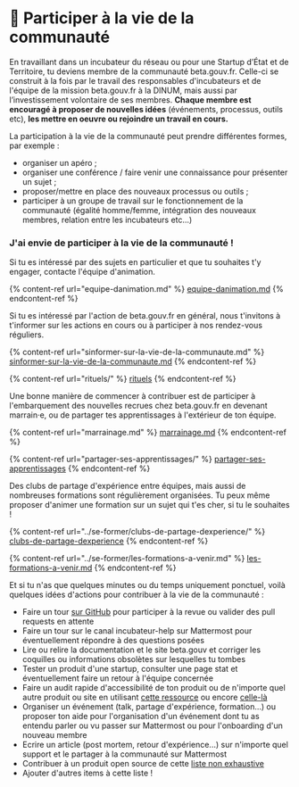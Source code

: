 # 🖖 Participer à la vie de la communauté

En travaillant dans un incubateur du réseau ou pour une Startup d’État et de Territoire, tu deviens membre de la communauté beta.gouv.fr. Celle-ci se construit à la fois par le travail des responsables d'incubateurs et de l'équipe de la mission beta.gouv.fr à la DINUM, mais aussi par l’investissement volontaire de ses membres. **Chaque membre est encouragé à proposer de nouvelles idées** (événements, processus, outils etc), **les mettre en oeuvre ou rejoindre un travail en cours.**

La participation à la vie de la communauté peut prendre différentes formes, par exemple :

* organiser un apéro ;
* organiser une conférence / faire venir une connaissance pour présenter un sujet ;
* proposer/mettre en place des nouveaux processus ou outils ;
* participer à un groupe de travail sur le fonctionnement de la communauté (égalité homme/femme, intégration des nouveaux membres, relation entre les incubateurs etc…)

### J'ai envie de participer à la vie de la communauté !

Si tu es intéressé par des sujets en particulier et que tu souhaites t'y engager, contacte l'équipe d'animation.

{% content-ref url="equipe-danimation.md" %}
[equipe-danimation.md](equipe-danimation.md)
{% endcontent-ref %}

Si tu es intéressé par l'action de beta.gouv.fr en général, nous t'invitons à t'informer sur les actions en cours ou à participer à nos rendez-vous réguliers.

{% content-ref url="sinformer-sur-la-vie-de-la-communaute.md" %}
[sinformer-sur-la-vie-de-la-communaute.md](sinformer-sur-la-vie-de-la-communaute.md)
{% endcontent-ref %}

{% content-ref url="rituels/" %}
[rituels](rituels/)
{% endcontent-ref %}

Une bonne manière de commencer à contribuer est de participer à l'embarquement des nouvelles recrues chez beta.gouv.fr en devenant marrain·e, ou de partager tes apprentissages à l'extérieur de ton équipe.

{% content-ref url="marrainage.md" %}
[marrainage.md](marrainage.md)
{% endcontent-ref %}

{% content-ref url="partager-ses-apprentissages/" %}
[partager-ses-apprentissages](partager-ses-apprentissages/)
{% endcontent-ref %}

Des clubs de partage d'expérience entre équipes, mais aussi de nombreuses formations sont régulièrement organisées. Tu peux même proposer d'animer une formation sur un sujet qui t'es cher, si tu le souhaites !

{% content-ref url="../se-former/clubs-de-partage-dexperience/" %}
[clubs-de-partage-dexperience](../se-former/clubs-de-partage-dexperience/)
{% endcontent-ref %}

{% content-ref url="../se-former/les-formations-a-venir.md" %}
[les-formations-a-venir.md](../se-former/les-formations-a-venir.md)
{% endcontent-ref %}

Et si tu n'as que quelques minutes ou du temps uniquement ponctuel, voilà quelques idées d'actions pour contribuer à la vie de la communauté :

* Faire un tour [sur GitHub](https://github.com/betagouv/beta.gouv.fr/pulls) pour participer à la revue ou valider des pull requests en attente
* Faire un tour sur le canal incubateur-help sur Mattermost pour éventuellement répondre à des questions posées
* Lire ou relire la documentation et le site beta.gouv et corriger les coquilles ou informations obsolètes sur lesquelles tu tombes
* Tester un produit d'une startup, consulter une page stat et éventuellement faire un retour à l'équipe concernée
* Faire un audit rapide d'accessibilité de ton produit ou de n'importe quel autre produit ou site en utilisant [cette ressource](https://accessibilite-beta.alwaysdata.net/) ou encore [celle-là](https://doc.incubateur.net/communaute/gerer-sa-startup-detat-ou-de-territoires-au-quotidien/jameliore-le-design-et-lexperience-utilisateur/accessibilite-et-rgaa/kit-accessibilite)
* Organiser un événement (talk, partage d'expérience, formation...) ou proposer ton aide pour l'organisation d'un événement dont tu as entendu parler ou vu passer sur Mattermost ou pour l'onboarding d'un nouveau membre
* Ecrire un article (post mortem, retour d'expérience...) sur n'importe quel support et le partager à la communauté sur Mattermost
* Contribuer à un produit open source de cette [liste non exhaustive](https://github.com/betagouv/awesome-betagouv)
* Ajouter d'autres items à cette liste !
